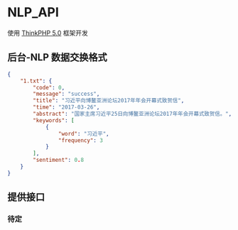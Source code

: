 NLP_API
===============

使用 [ThinkPHP 5.0](http://www.thinkphp.cn/) 框架开发

## 后台-NLP 数据交换格式
```json
{
    "1.txt": {
        "code": 0,
        "message": "success",
        "title": "习近平向博鳌亚洲论坛2017年年会开幕式致贺信",
        "time": "2017-03-26",
        "abstract": "国家主席习近平25日向博鳌亚洲论坛2017年年会开幕式致贺信。",
        "keywords": [
            {
                "word": "习近平",
                "frequency": 3
            }
        ],
        "sentiment": 0.8
    }
}
```

## 提供接口

### 待定
